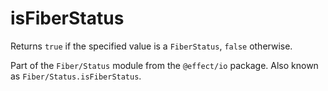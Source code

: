 # isFiberStatus

Returns `true` if the specified value is a `FiberStatus`, `false` otherwise.

Part of the `Fiber/Status` module from the `@effect/io` package. Also known as `Fiber/Status.isFiberStatus`.
